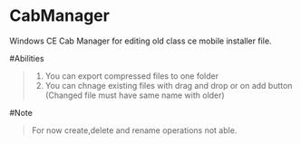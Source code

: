 # CabManager

Windows CE Cab Manager for editing old class ce mobile installer file.

#Abilities
>1) You can export compressed files to one folder  
>2) You can chnage existing files with drag and drop or on add button (Changed file must have same name with older)

#Note
>For now create,delete and rename operations not able.
